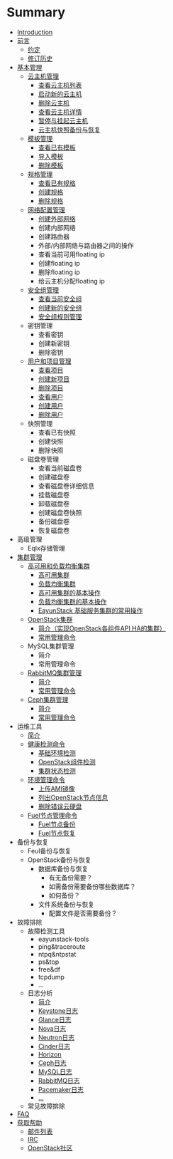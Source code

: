# Summary

* [Introduction](README.md)
* [前言](preface/preface.md)
   * [约定](preface/conventions.md)
   * [修订历史](preface/revision_history.md)
* [基本管理](basic_admin/basic_admin.md)
   * [云主机管理](basic_admin/instance_management/instance_management.md)
       * [查看云主机列表](basic_admin/instance_management/show_instance_list.md)
       * [启动新的云主机](basic_admin/instance_management/launch_instance.md)
       * [删除云主机](basic_admin/instance_management/delete_instance.md)
       * [查看云主机详情](basic_admin/instance_management/show_instance_detail.md)
       * [暂停与挂起云主机](basic_admin/instance_management/suspended_instance.md)
       * [云主机快照备份与恢复](basic_admin/instance_management/snapshot_instance.md)
   * [模板管理](basic_admin/images_management/imange.md)
       * [查看已有模板](basic_admin/images_management/show_imange.md)
       * [导入模板](basic_admin/images_management/import_image.md)
       * [删除模板](basic_admin/images_management/delete_image.md)
   * [规格管理](basic_admin/flavors/flavors.md)
       * [查看已有规格](basic_admin/flavors/flavors_list.md)
       * [创建规格](basic_admin/flavors/flavors_create.md)
       * [删除规格](basic_admin/flavors/flavors_delete.md)
   * [网络配置管理](basic_admin/network_management/network.md)
       * [创建外部网络](basic_admin/network_management/network_create.md)
       * 创建内部网络
       * 创建路由器
       * 外部/内部网络与路由器之间的操作
       * 查看当前可用floating ip
       * 创建floating ip
       * 删除floating ip
       * 给云主机分配floating ip
   * [安全组管理](basic_admin/security_groups/security.md)
       * [查看当前安全组](basic_admin/security_groups/security_list.md)
       * [创建新的安全组](basic_admin/security_groups/security_create.md)
       * [安全组规则管理](basic_admin/security_groups/security_rule_manage.md)
   * 密钥管理
       * 查看密钥
       * 创建新密钥
       * 删除密钥
   * [用户和项目管理](basic_admin/user_project_management/user_project.md)
       * [查看项目](basic_admin/user_project_management/project_list.md)
       * [创建新项目](basic_admin/user_project_management/project_create.md)
       * [删除项目](basic_admin/user_project_management/project_delete.md)
       * [查看用户](basic_admin/user_project_management/user_list.md)
       * [创建用户](basic_admin/user_project_management/user_create.md)
       * [删除用户](basic_admin/user_project_management/user_delete.md)
   * 快照管理
       * 查看已有快照
       * 创建快照
       * 删除快照
   * 磁盘卷管理
       * 查看当前磁盘卷
       * 创建磁盘卷
       * 查看磁盘卷详细信息
       * 挂载磁盘卷
       * 卸载磁盘卷
       * 创建磁盘卷快照
       * 备份磁盘卷
       * 恢复磁盘卷
* 高级管理
   * Eqlx存储管理
* [集群管理](cluster_admin/cluster_admin.md)
   * [高可用和负载均衡集群](cluster_admin/ha_and_lb/introduction.md)
       * [高可用集群](cluster_admin/ha_and_lb/high_availability.md)
       * [负载均衡集群](cluster_admin/ha_and_lb/load_balance.md)
       * [高可用集群的基本操作](cluster_admin/ha_and_lb/ha_operations.md)
       * [负载均衡集群的基本操作](cluster_admin/ha_and_lb/lb_operations.md)
       * [EayunStack 基础服务集群的常用操作](cluster_admin/ha_and_lb/eayunstack_cluster_operations.md)
   * [OpenStack集群](cluster_admin/openstack-intro.md)
       * [简介（实现OpenStack各组件API HA的集群）](cluster_admin/openstack-intro.md)
       * [常用管理命令](cluster_admin/openstack-admin.md)       
   * MySQL集群管理
       * 简介
       * 常用管理命令
   * [RabbitMQ集群管理](cluster_admin/rabbitmq/rabbitmq_cluster.md)
       * [简介](cluster_admin/rabbitmq/rabbitmq_intro.md)
       * [常用管理命令](cluster_admin/rabbitmq/rabbitmq_operations.md)
   * [Ceph集群管理](cluster_admin/ceph-intro.md)
       * [简介](cluster_admin/ceph-intro.md)
       * [常用管理命令](cluster_admin/ceph-admin.md)
* 运维工具
   * [简介](operation_tools/introduction.md)
   * [健康检测命令](operation_tools/health_check/health_check.md)
       * [基础环境检测](operation_tools/health_check/check_environment.md)
       * [OpenStack组件检测](operation_tools/health_check/check_openstack_component.md)
       * [集群状态检测](operation_tools/health_check/check_cluster.md)
   * [环境管理命令](operation_tools/environment_management/environment_management.md)
       * [上传AMI镜像](operation_tools/environment_management/ami.md)
       * [列出OpenStack节点信息](operation_tools/environment_management/openstack.md)
       * [删除错误云硬盘](operation_tools/environment_management/delete_volume.md)
   * [Fuel节点管理命令](operation_tools/fuel_management/fuel_management.md)
       * [Fuel节点备份](operation_tools/fuel_management/fuel_backup.md)
       * [Fuel节点恢复](operation_tools/fuel_management/fuel_restore.md)
* 备份与恢复
   * Feul备份与恢复
   * OpenStack备份与恢复
       * 数据库备份与恢复
           * 有无备份需要？
           * 如需备份需要备份哪些数据库？
           * 如何备份？
       * 文件系统备份与恢复
           * 配置文件是否需要备份？
* 故障排除
   * 故障检测工具
       * eayunstack-tools
       * ping&traceroute
       * ntpq&ntpstat
       * ps&top
       * free&df
       * tcpdump
       * ...
   * 日志分析
       * [简介](troubleshooting/log_analysis/intro.md)
       * [Keystone日志](troubleshooting/log_analysis/keystone_log.md)
       * [Glance日志](troubleshooting/log_analysis/glance_log.md)
       * [Nova日志](troubleshooting/log_analysis/nova_log.md)
       * [Neutron日志](troubleshooting/log_analysis/neutron_log.md)
       * [Cinder日志](troubleshooting/log_analysis/cinder_log.md)
       * [Horizon](troubleshooting/log_analysis/horizon_log.md)
       * [Ceph日志](troubleshooting/log_analysis/ceph_log.md)
       * [MySQL日志](troubleshooting/log_analysis/mysql_log.md)
       * [RabbitMQ日志](troubleshooting/log_analysis/rabbitmq_log.md)
       * [Pacemaker日志](troubleshooting/log_analysis/pacemaker_log.md)
       * [...](troubleshooting/log_analysis/etc.md)
   * 常见故障排除
* [FAQ](FAQ/faq.md)
* [获取帮助](help/help.md)
   * [邮件列表](help/email.md)
   * [IRC](help/irc.md)
   * [OpenStack社区](help/fuel_openstack_community.md)

